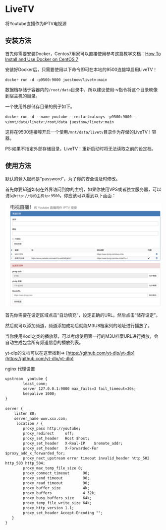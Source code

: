 # LiveTV

将Youtube直播作为IPTV电视源

## 安装方法

首先你需要安装Docker，Centos7用家可以直接使用参考这篇教学文档：[How To Install and Use Docker on CentOS 7](https://www.digitalocean.com/community/tutorials/how-to-install-and-use-docker-on-centos-7)

安装好Docker后，只需要使用以下命令即可在本地的9500连接埠启用LiveTV！

`docker run -d -p9500:9000 juestnow/livetv:main`

数据档存储于容器内的`/root/data`目录中，所以建议使用-v指令将这个目录映像到宿主机的目录。

一个使用外部储存目录的例子如下。

`docker run -d --name youtube --restart=always -p9500:9000 -v/mnt/data/livetv:/root/data juestnow/livetv:main`

这将在9500连接埠开启一个使用`/mnt/data/livetv`目录作为存储的LiveTV！容器。

PS:如果不指定外部存储目录，LiveTV！重新启动时将无法读取之前的设定档。

## 使用方法

默认的登入密码是“password”，为了你的安全请及时修改。

首先你要知道如何在外界访问到你的主机，如果你使用VPS或者独立服务器，可以访问`http://你的主机ip:9500`，你应该可以看到以下画面：

![index_page](pic/index-zh.png)

首先你需要在设定区域点击“自动填充”，设定正确的URL。然后点击“储存设定”。

然后就可以添加频道，频道添加成功后就能M3U8档案列的地址进行播放了。

当你使用Kodi之类的播放器，可以考虑使用第一行的M3U档案URL进行播放，会自动生成包含所有频道信息的播放列表。

yt-dlp的文档可以在这里找到=> [https://github.com/yt-dlp/yt-dlp](https://github.com/yt-dlp/yt-dlp)

nginx 代理设置

```nginx
upstream  youtube {
        least_conn;
        server 127.0.0.1:9000 max_fails=3 fail_timeout=30s;
        keepalive 1000;
}

server {
    listen 80;
    server_name www.xxx.com;
     location / {
        proxy_pass http://youtube;
        proxy_redirect     off;
        proxy_set_header   Host $host;
        proxy_set_header   X-Real-IP    $remote_addr;
        proxy_set_header   X-Forwarded-For  $proxy_add_x_forwarded_for;
        proxy_next_upstream error timeout invalid_header http_502 http_503 http_504;
        proxy_max_temp_file_size 0;
        proxy_connect_timeout      90;
        proxy_send_timeout         90;
        proxy_read_timeout         90;
        proxy_buffer_size          4k;
        proxy_buffers              4 32k;
        proxy_busy_buffers_size    64k;
        proxy_temp_file_write_size 64k;
        proxy_http_version 1.1;
        proxy_set_header Accept-Encoding "";
   }
}
```